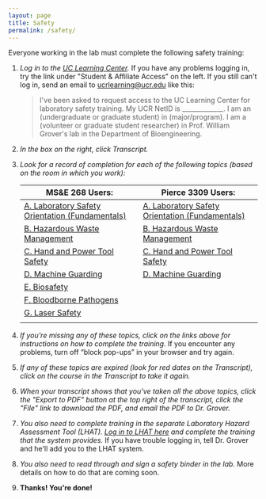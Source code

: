 ```yaml
---
layout: page
title: Safety
permalink: /safety/
---
```


Everyone working in the lab must complete the following safety training:


 1. *Log in to the [UC Learning Center](http://ucrlearning.ucr.edu).*  If you have any problems logging in, try the link under "Student & Affiliate Access" on the left.  If you still can't log in, send an email to [ucrlearning@ucr.edu](mailto:ucrlearning@ucr.edu) like this:

    >I've been asked to request access to the UC Learning Center for laboratory safety training.  My UCR NetID is _____________.  I am an (undergraduate or graduate student) in (major/program).  I am a (volunteer or graduate student researcher) in Prof. William Grover's lab in the Department of Bioengineering.

 2. *In the box on the right, click Transcript.*
 3. *Look for a record of completion for each of the following topics (based on the room in which you work):*

    | MS&E 268 Users:  | Pierce 3309 Users: |
    | ------------- | ------------- |
    | [A. Laboratory Safety Orientation (Fundamentals)](http://ehs.ucr.edu/training/online/lso/indexlms.html) | [A. Laboratory Safety Orientation (Fundamentals)](http://ehs.ucr.edu/training/online/lso/indexlms.html)
    | [B. Hazardous Waste Management](http://ehs.ucr.edu/training/online/hwm/indexlms.html) | [B. Hazardous Waste Management](http://ehs.ucr.edu/training/online/hwm/indexlms.html)
    | [C. Hand and Power Tool Safety](http://ehs.ucr.edu/training/online/skillsoft/tool.html) | [C. Hand and Power Tool Safety](http://ehs.ucr.edu/training/online/skillsoft/tool.html)
    | [D. Machine Guarding](http://ehs.ucr.edu/training/online/skillsoft/machine.html) |  [D. Machine Guarding](http://ehs.ucr.edu/training/online/skillsoft/machine.html)
    | [E. Biosafety](http://www.ehs.ucr.edu/training/online/biosafety/indexlms.html) | |
    | [F. Bloodborne Pathogens](http://www.ehs.ucr.edu/training/online/bbp/indexlms.html) | |
    | [G. Laser Safety](http://ehs.ucr.edu/training/online/laser/indexlms.html) | |
    | | |

 4. *If you’re missing any of these topics, click on the links above for instructions on how to complete the training.*  If you encounter any problems, turn off “block pop-ups” in your browser and try again.
 5. *If any of these topics are expired (look for red dates on the Transcript), click on the course in the Transcript to take it again.*
 6. *When your transcript shows that you've taken all the above topics, click the "Export to PDF" button at the top right of the transcript, click the "File" link to download the PDF, and email the PDF to Dr. Grover.*
 7. *You also need to complete training in the separate Laboratory Hazard Assessment Tool (LHAT).  [Log in to LHAT here](https://ehs.ucop.edu/lhat) and complete the training that the system provides.*  If you have trouble logging in, tell Dr. Grover and he'll add you to the LHAT system.
 8. *You also need to read through and sign a safety binder in the lab.*  More details on how to do that are coming soon.
 9. **Thanks!  You're done!**




